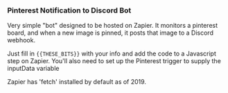 ### Pinterest Notification to Discord Bot

Very simple "bot" designed to be hosted on Zapier. It monitors a pinterest board, and when a new image is pinned, it posts that image to a Discord webhook.

Just fill in `{{THESE_BITS}}` with your info and add the code to a Javascript step on Zapier. You'll also need to set up the Pinterest trigger to supply the inputData variable

Zapier has 'fetch' installed by default as of 2019.
